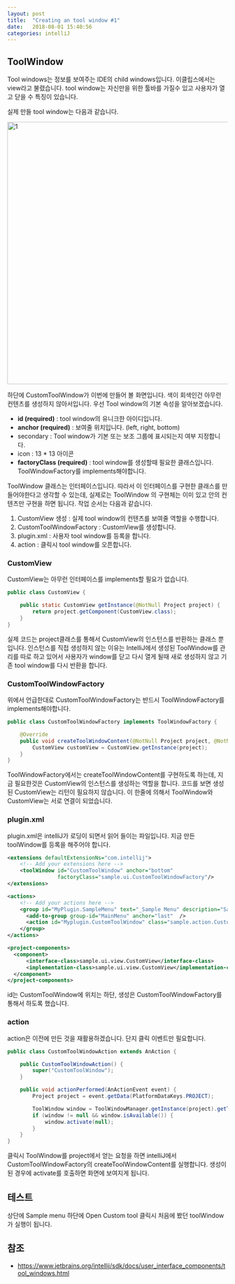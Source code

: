 ```yaml
---
layout: post
title:  "Creating an tool window #1"
date:   2018-08-01 15:40:56
categories: intelliJ
---
```

## ToolWindow
Tool windows는 정보를 보여주는 IDE의 child windows입니다. 이클립스에서는 view라고 불렸습니다. tool window는 자신만을 위한 툴바를 가질수 있고 사용자가 열고 닫을 수 특징이 있습니다.

실제 만들 tool window는 다음과 같습니다.

<img width="600" alt="1" src="https://user-images.githubusercontent.com/23305428/43493267-0771d4ac-9568-11e8-93c3-ec7a63bb2925.png">

하단에 CustomToolWindow가 이번에 만들어 볼 화면입니다. 색이 회색인건 아무런 컨텐츠를 생성하지 않아서입니다.
우선 Tool window의 기본 속성을 알아보겠습니다.
* **id (required)** : tool window의 유니크한 아이디입니다.
* **anchor (required)** : 보여줄 위치입니다. (left, right, bottom)
* secondary : Tool window가 기본 또는 보조 그룹에 표시되는지 여부 지정합니다.
* icon : 13 * 13 아이콘
* **factoryClass (required)** : tool window를 생성할때 필요한 클래스입니다. ToolWindowFactory를 implements해야합니다.

ToolWindow 클래스는 인터페이스입니다. 따라서 이 인터페이스를 구현한 클래스를 만들어야한다고 생각할 수 있는데, 실제로는 ToolWindow 의 구현체는 이미 있고 안의 컨텐츠만 구현을 하면 됩니다.
작업 순서는 다음과 같습니다.
1. CustomView 생성 : 실제 tool window의 컨텐츠를 보여줄 역할을 수행합니다.
2. CustomToolWindowFactory : CustomView를 생성합니다.
3. plugin.xml : 사용자 tool window를 등록을 합니다.
4. action : 클릭시 tool window를 오픈합니다.


### CustomView
CustomView는 아무런 인터페이스를 implements할 필요가 없습니다.

```java
public class CustomView {

    public static CustomView getInstance(@NotNull Project project) {
        return project.getComponent(CustomView.class);
    }
}
```
실제 코드는 project클래스를 통해서 CustomView의 인스턴스를 반환하는 클래스 뿐입니다.
인스턴스를 직접 생성하지 않는 이유는 IntelliJ에서 생성된 ToolWindow를 관리를 따로 하고 있어서 사용자가 window를 닫고 다시 열게 될때 새로 생성하지 않고 기존 tool window를 다시 반환을 합니다.

### CustomToolWindowFactory
위에서 언급한대로 CustomToolWindowFactory는 반드시 ToolWindowFactory를 implements해야합니다.

```java
public class CustomToolWindowFactory implements ToolWindowFactory {

    @Override
    public void createToolWindowContent(@NotNull Project project, @NotNull ToolWindow toolWindow) {
        CustomView customView = CustomView.getInstance(project);
    }
}
```
ToolWindowFactory에서는 createToolWindowContent를 구현하도록 하는데, 지금 필요한것은 CustomView의 인스턴스를 생성하는 역할을 합니다. 코드를 보면 생성된 CustomView는 리턴이 필요하지 않습니다. 이 한줄에 의해서 ToolWindow와 CustomView는 서로 연결이 되었습니다.

### plugin.xml
plugin.xml은 intelliJ가 로딩이 되면서 읽어 들이는 파일입니다.
지금 만든 toolWindow를 등록을 해주어야 합니다.
```xml
<extensions defaultExtensionNs="com.intellij">
    <!-- Add your extensions here -->
    <toolWindow id="CustomToolWindow" anchor="bottom"
                factoryClass="sample.ui.CustomToolWindowFactory"/>
</extensions>

<actions>
    <!-- Add your actions here -->
    <group id="MyPlugin.SampleMenu" text="_Sample Menu" description="Sample menu">
      <add-to-group group-id="MainMenu" anchor="last"  />
      <action id="Myplugin.CustomToolWindow" class="sample.action.CustomToolWindowAction" text="Open Custom tool" />
    </group>
</actions>

<project-components>
  <component>
      <interface-class>sample.ui.view.CustomView</interface-class>
      <implementation-class>sample.ui.view.CustomView</implementation-class>
  </component>
</project-components>
```
id는 CustomToolWindow에 위치는 하단, 생성은 CustomToolWindowFactory를 통해서 하도록 했습니다.

### action
action은 이전에 만든 것을 재활용하겠습니다. 단지 클릭 이벤트만 필요합니다.
```java
public class CustomToolWindowAction extends AnAction {

    public CustomToolWindowAction() {
        super("CustomToolWindow");
    }

    public void actionPerformed(AnActionEvent event) {
        Project project = event.getData(PlatformDataKeys.PROJECT);

        ToolWindow window = ToolWindowManager.getInstance(project).getToolWindow("CustomToolWindow");
        if (window != null && window.isAvailable()) {
            window.activate(null);
        }
    }
}
```
클릭시 ToolWindow를 project에서 얻는 요청을 하면 intelliJ에서 CustomToolWindowFactory의 createToolWindowContent를 실행합니다. 생성이 된 경우에 activate를 호출하면 화면에 보여지게 됩니다.

## 테스트
상단에 Sample menu 하단에 Open Custom tool 클릭시 처음에 봤던 toolWindow가 실행이 됩니다.

## 참조
* https://www.jetbrains.org/intellij/sdk/docs/user_interface_components/tool_windows.html
